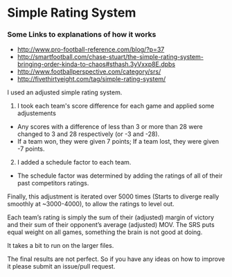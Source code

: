 # Simple Rating System

### Some Links to explanations of how it works
* http://www.pro-football-reference.com/blog/?p=37
* http://smartfootball.com/chase-stuart/the-simple-rating-system-bringing-order-kinda-to-chaos#sthash.3yVxxp8E.dpbs
* http://www.footballperspective.com/category/srs/
* http://fivethirtyeight.com/tag/simple-rating-system/

I used an adjusted simple rating system.

1. I took each team's score difference for each game and applied some adjustements
  * Any scores with a difference of less than 3 or more than 28 were changed to 3 and 28 respectively (or -3 and -28).
  * If a team won, they were given 7 points; If a team lost, they were given -7 points.
2. I added a schedule factor to each team.
  * The schedule factor was determined by adding the ratings of all of their past competitors ratings.

Finally, this adjustment is iterated over 5000 times (Starts to diverge really smoothly at ~3000-4000), to allow the ratings to level out.

Each team’s rating is simply the sum of their (adjusted) margin of victory and their sum of their opponent’s average (adjusted) MOV.
The SRS puts equal weight on all games, something the brain is not good at doing.

It takes a bit to run on the larger files.

The final results are not perfect. So if you have any ideas on how to improve it please submit an issue/pull request.
